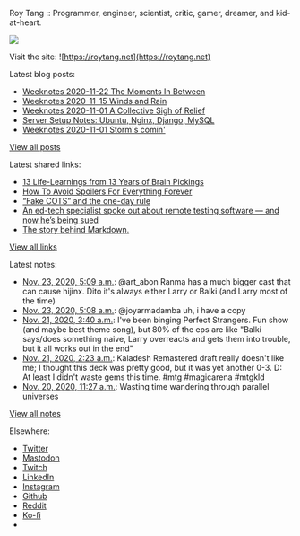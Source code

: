 Roy Tang :: Programmer, engineer, scientist, critic, gamer, dreamer, and kid-at-heart.

![](https://roytang.net/static/img/profile.jpg)

Visit the site: ![https://roytang.net](https://roytang.net)

Latest blog posts:

- [Weeknotes 2020-11-22 The Moments In Between](https://roytang.net/2020/11/weeknotes-2020-11-22/)
- [Weeknotes 2020-11-15 Winds and Rain](https://roytang.net/2020/11/weeknotes-2020-11-15/)
- [Weeknotes 2020-11-01 A Collective Sigh of Relief](https://roytang.net/2020/11/weeknotes-2020-11-08/)
- [Server Setup Notes: Ubuntu, Nginx, Django, MySQL](https://roytang.net/2020/11/server-setup-notes/)
- [Weeknotes 2020-11-01 Storm&#x27;s comin&#x27;](https://roytang.net/2020/11/weeknotes-2020-11-01/)

[View all posts](https://roytang.net/blog)

Latest shared links:

- [13 Life-Learnings from 13 Years of Brain Pickings](https://roytang.net/2020/11/13-life-learnings-from-13-years-of-brain-pickings/)
- [How To Avoid Spoilers For Everything Forever](https://roytang.net/2020/11/how-to-avoid-spoilers-for-everything-forever/)
- [“Fake COTS” and the one-day rule](https://roytang.net/2020/10/fake-cots-and-the-one-day-rule/)
- [An ed-tech specialist spoke out about remote testing software — and now he’s being sued](https://roytang.net/2020/10/an-ed-tech-specialist-spoke-out-about-remote-testing-software-and-now-hes-being-sued/)
- [The story behind Markdown.](https://roytang.net/2020/10/the-story-behind-markdown/)

[View all links](https://roytang.net/links)

Latest notes:

- [Nov. 23, 2020, 5:09 a.m.](https://roytang.net/2020/11/1330861073247813634/): @art_abon Ranma has a much bigger cast that can cause hijinx. Dito it&#x27;s always either Larry or Balki (and Larry most of the time)
- [Nov. 23, 2020, 5:08 a.m.](https://roytang.net/2020/11/1330860801477885960/): @joyarmadamba uh, i have a copy
- [Nov. 21, 2020, 3:40 a.m.](https://roytang.net/2020/11/1330113747550134277/): I&#x27;ve been binging Perfect Strangers. Fun show (and maybe best theme song), but 80% of the eps are like &quot;Balki says/does something naive, Larry overreacts and gets them into trouble, but it all works out in the end&quot;
- [Nov. 21, 2020, 2:23 a.m.](https://roytang.net/2020/11/1330094403378163713/): Kaladesh Remastered draft really doesn&#x27;t like me; I thought this deck was pretty good, but it was yet another 0-3. D: At least I didn&#x27;t waste gems this time. #mtg #magicarena #mtgkld
- [Nov. 20, 2020, 11:27 a.m.](https://roytang.net/2020/11/1329868993600004096/): Wasting time wandering through parallel universes

[View all notes](https://roytang.net/notes)

Elsewhere:

- [Twitter](https://twitter.com/roytang)
- [Mastodon](https://mastodon.technology/@roytang)
- [Twitch](https://twitch.tv/twitchyroy)
- [LinkedIn](https://www.linkedin.com/in/roytang)
- [Instagram](https://instagram.com/roytang0400)
- [Github](https://github.com/roytang)
- [Reddit](https://reddit.com/u/hungryroy)
- [Ko-fi](https://ko-fi.com/roytang)
- [](mailto:hello@roytang.net)